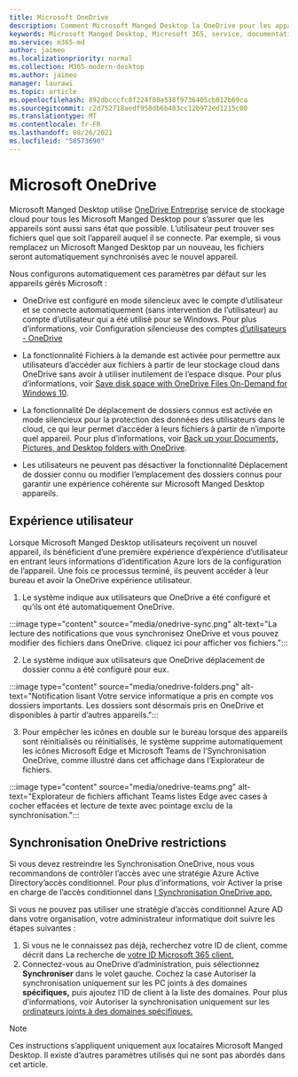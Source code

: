 ```yaml
---
title: Microsoft OneDrive
description: Comment Microsoft Manged Desktop la OneDrive pour les appareils inscrits
keywords: Microsoft Manged Desktop, Microsoft 365, service, documentation, applications, applications métier, applications métier
ms.service: m365-md
author: jaimeo
ms.localizationpriority: normal
ms.collection: M365-modern-desktop
ms.author: jaimeo
manager: laurawi
ms.topic: article
ms.openlocfilehash: 892dbcccfc8f224f80a538f9736405cb012b69ca
ms.sourcegitcommit: c2d752718aedf958db6b403cc12b972ed1215c00
ms.translationtype: MT
ms.contentlocale: fr-FR
ms.lasthandoff: 08/26/2021
ms.locfileid: "58573690"
---
```

# <a name="microsoft-onedrive"></a>Microsoft OneDrive

Microsoft Manged Desktop utilise [OneDrive Entreprise](/onedrive/plan-onedrive-enterprise) service de stockage cloud pour tous les Microsoft Manged Desktop pour s’assurer que les appareils sont aussi sans état que possible. L’utilisateur peut trouver ses fichiers quel que soit l’appareil auquel il se connecte. Par exemple, si vous remplacez un Microsoft Manged Desktop par un nouveau, les fichiers seront automatiquement synchronisés avec le nouvel appareil.

Nous configurons automatiquement ces paramètres par défaut sur les appareils gérés Microsoft :

- OneDrive est configuré en mode silencieux avec le compte d’utilisateur et se connecte automatiquement (sans intervention de l’utilisateur) au compte d’utilisateur qui a été utilisé pour se Windows. Pour plus d’informations, voir Configuration silencieuse des comptes [d’utilisateurs - OneDrive](/onedrive/use-silent-account-configuration)

- La fonctionnalité Fichiers à la demande est activée pour permettre aux utilisateurs d’accéder aux fichiers à partir de leur stockage cloud dans OneDrive sans avoir à utiliser inutilement de l’espace disque. Pour plus d’informations, voir [Save disk space with OneDrive Files On-Demand for Windows 10](https://support.microsoft.com/office/save-disk-space-with-onedrive-files-on-demand-for-windows-10-0e6860d3-d9f3-4971-b321-7092438fb38e).

- La fonctionnalité De déplacement de dossiers connus est activée en mode silencieux pour la protection des données des utilisateurs dans le cloud, ce qui leur permet d’accéder à leurs fichiers à partir de n’importe quel appareil. Pour plus d’informations, voir [Back up your Documents, Pictures, and Desktop folders with OneDrive](https://support.microsoft.com/office/back-up-your-documents-pictures-and-desktop-folders-with-onedrive-d61a7930-a6fb-4b95-b28a-6552e77c3057).

- Les utilisateurs ne peuvent pas désactiver la fonctionnalité Déplacement de dossier connu ou modifier l’emplacement des dossiers connus pour garantir une expérience cohérente sur Microsoft Manged Desktop appareils.

## <a name="user-experience"></a>Expérience utilisateur

Lorsque Microsoft Manged Desktop utilisateurs reçoivent un nouvel appareil, ils bénéficient d’une première expérience d’expérience d’utilisateur en entrant leurs informations d’identification Azure lors de la configuration de l’appareil. Une fois ce processus terminé, ils peuvent accéder à leur bureau et avoir la OneDrive expérience utilisateur.

1. Le système indique aux utilisateurs que OneDrive a été configuré et qu’ils ont été automatiquement OneDrive.

:::image type="content" source="media/onedrive-sync.png" alt-text="La lecture des notifications que vous synchronisez OneDrive et vous pouvez modifier des fichiers dans OneDrive. cliquez ici pour afficher vos fichiers.":::

2. Le système indique aux utilisateurs que OneDrive déplacement de dossier connu a été configuré pour eux.

:::image type="content" source="media/onedrive-folders.png" alt-text="Notification lisant Votre service informatique a pris en compte vos dossiers importants. Les dossiers sont désormais pris en OneDrive et disponibles à partir d’autres appareils.":::

3. Pour empêcher les icônes en double sur le bureau lorsque des appareils sont réinitialisés ou réinitialisés, le système supprime automatiquement les icônes Microsoft Edge et Microsoft Teams de l’Synchronisation OneDrive, comme illustré dans cet affichage dans l’Explorateur de fichiers.

:::image type="content" source="media/onedrive-teams.png" alt-text="Explorateur de fichiers affichant Teams listes Edge avec cases à cocher effacées et lecture de texte avec pointage exclu de la synchronisation.":::


## <a name="onedrive-sync-restrictions"></a>Synchronisation OneDrive restrictions

Si vous devez restreindre les Synchronisation OneDrive, nous vous recommandons de contrôler l’accès avec une stratégie Azure Active Directory’accès conditionnel. Pour plus d’informations, voir Activer la prise en charge de l’accès conditionnel dans [l Synchronisation OneDrive app.](/onedrive/enable-conditional-access)

Si vous ne pouvez pas utiliser une stratégie d’accès conditionnel Azure AD dans votre organisation, votre administrateur informatique doit suivre les étapes suivantes :

1. Si vous ne le connaissez pas déjà, recherchez votre ID de client, comme décrit dans La recherche de [votre ID Microsoft 365 client.](/onedrive/find-your-office-365-tenant-id)
2. Connectez-vous au OneDrive d’administration, puis sélectionnez **Synchroniser** dans le volet gauche. Cochez la case Autoriser la synchronisation uniquement sur les PC joints à des domaines **spécifiques,** puis ajoutez l’ID de client à la liste des domaines. Pour plus d’informations, voir Autoriser la synchronisation uniquement sur les [ordinateurs joints à des domaines spécifiques.](/onedrive/allow-syncing-only-on-specific-domains)

> [!NOTE]
> Ces instructions s’appliquent uniquement aux locataires Microsoft Manged Desktop. Il existe d’autres paramètres utilisés qui ne sont pas abordés dans cet article.